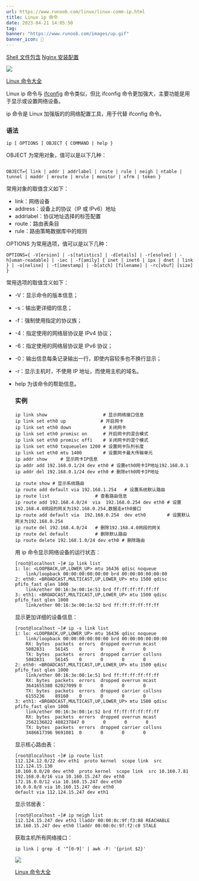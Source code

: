 ```yaml
---
url: https://www.runoob.com/linux/linux-comm-ip.html
title: Linux ip 命令
date: 2023-04-21 14:05:50
tag: 
banner: "https://www.runoob.com/images/up.gif"
banner_icon: 🔖
---
```

[Shell 文件包含](https://www.runoob.com/linux/linux-shell-include-file.html "Shell 文件包含") [Nginx 安装配置](https://www.runoob.com/linux/nginx-install-setup.html "Nginx 安装配置")

[![](https://www.runoob.com/images/up.gif)](linux-command-manual.html)

[Linux 命令大全](linux-command-manual.html)

Linux ip 命令与 [ifconfig](https://www.runoob.com/linux/linux-comm-ifconfig.html) 命令类似，但比 ifconfig 命令更加强大，主要功能是用于显示或设置网络设备。

ip 命令是 Linux 加强版的的网络配置工具，用于代替 ifconfig 命令。

### 语法

```
ip [ OPTIONS ] OBJECT { COMMAND | help }

```

OBJECT 为常用对象，值可以是以下几种：

```
 
OBJECT={ link | addr | addrlabel | route | rule | neigh | ntable | tunnel | maddr | mroute | mrule | monitor | xfrm | token }

```

常用对象的取值含义如下：

*   link：网络设备
*   address：设备上的协议（IP 或 IPv6）地址
*   addrlabel：协议地址选择的标签配置
*   route：路由表条目
*   rule：路由策略数据库中的规则

OPTIONS 为常用选项，值可以是以下几种：

```
OPTIONS={ -V[ersion] | -s[tatistics] | -d[etails] | -r[esolve] | -h[uman-readable] | -iec | -f[amily] { inet | inet6 | ipx | dnet | link } | -o[neline] | -t[imestamp] | -b[atch] [filename] | -rc[vbuf] [size] }

```

常用选项的取值含义如下：

*   -V：显示命令的版本信息；
*   -s：输出更详细的信息；
*   -f：强制使用指定的协议族；
*   -4：指定使用的网络层协议是 IPv4 协议；
*   -6：指定使用的网络层协议是 IPv6 协议；
*   -0：输出信息每条记录输出一行，即使内容较多也不换行显示；
*   -r：显示主机时，不使用 IP 地址，而使用主机的域名。
*   help 为该命令的帮助信息。
    
    ### 实例
    
    ```
    ip link show                     # 显示网络接口信息
    ip link set eth0 up             # 开启网卡
    ip link set eth0 down            # 关闭网卡
    ip link set eth0 promisc on      # 开启网卡的混合模式
    ip link set eth0 promisc offi    # 关闭网卡的混个模式
    ip link set eth0 txqueuelen 1200 # 设置网卡队列长度
    ip link set eth0 mtu 1400        # 设置网卡最大传输单元
    ip addr show     # 显示网卡IP信息
    ip addr add 192.168.0.1/24 dev eth0 # 设置eth0网卡IP地址192.168.0.1
    ip addr del 192.168.0.1/24 dev eth0 # 删除eth0网卡IP地址
    
    ip route show # 显示系统路由
    ip route add default via 192.168.1.254   # 设置系统默认路由
    ip route list                 # 查看路由信息
    ip route add 192.168.4.0/24  via  192.168.0.254 dev eth0 # 设置192.168.4.0网段的网关为192.168.0.254,数据走eth0接口
    ip route add default via  192.168.0.254  dev eth0        # 设置默认网关为192.168.0.254
    ip route del 192.168.4.0/24   # 删除192.168.4.0网段的网关
    ip route del default          # 删除默认路由
    ip route delete 192.168.1.0/24 dev eth0 # 删除路由
    
    ```
    
    用 ip 命令显示网络设备的运行状态：
    
    ```
    [root@localhost ~]# ip link list
    1: lo: <LOOPBACK,UP,LOWER_UP> mtu 16436 qdisc noqueue
        link/loopback 00:00:00:00:00:00 brd 00:00:00:00:00:00
    2: eth0: <BROADCAST,MULTICAST,UP,LOWER_UP> mtu 1500 qdisc pfifo_fast qlen 1000
        link/ether 00:16:3e:00:1e:51 brd ff:ff:ff:ff:ff:ff
    3: eth1: <BROADCAST,MULTICAST,UP,LOWER_UP> mtu 1500 qdisc pfifo_fast qlen 1000
        link/ether 00:16:3e:00:1e:52 brd ff:ff:ff:ff:ff:ff
    
    ```
    
    显示更加详细的设备信息：
    
    ```
    [root@localhost ~]# ip -s link list
    1: lo: <LOOPBACK,UP,LOWER_UP> mtu 16436 qdisc noqueue
        link/loopback 00:00:00:00:00:00 brd 00:00:00:00:00:00
        RX: bytes  packets  errors  dropped overrun mcast   
        5082831    56145    0       0       0       0      
        TX: bytes  packets  errors  dropped carrier collsns
        5082831    56145    0       0       0       0      
    2: eth0: <BROADCAST,MULTICAST,UP,LOWER_UP> mtu 1500 qdisc pfifo_fast qlen 1000
        link/ether 00:16:3e:00:1e:51 brd ff:ff:ff:ff:ff:ff
        RX: bytes  packets  errors  dropped overrun mcast   
        3641655380 62027099 0       0       0       0      
        TX: bytes  packets  errors  dropped carrier collsns
        6155236    89160    0       0       0       0      
    3: eth1: <BROADCAST,MULTICAST,UP,LOWER_UP> mtu 1500 qdisc pfifo_fast qlen 1000
        link/ether 00:16:3e:00:1e:52 brd ff:ff:ff:ff:ff:ff
        RX: bytes  packets  errors  dropped overrun mcast   
        2562136822 488237847 0       0       0       0      
        TX: bytes  packets  errors  dropped carrier collsns
        3486617396 9691081  0       0       0       0    
    
    ```
    
    显示核心路由表：
    
    ```
    [root@localhost ~]# ip route list 
    112.124.12.0/22 dev eth1  proto kernel  scope link  src 112.124.15.130
    10.160.0.0/20 dev eth0  proto kernel  scope link  src 10.160.7.81
    192.168.0.0/16 via 10.160.15.247 dev eth0
    172.16.0.0/12 via 10.160.15.247 dev eth0
    10.0.0.0/8 via 10.160.15.247 dev eth0
    default via 112.124.15.247 dev eth1
    
    ```
    
    显示邻居表：
    
    ```
    [root@localhost ~]# ip neigh list
    112.124.15.247 dev eth1 lladdr 00:00:0c:9f:f3:88 REACHABLE
    10.160.15.247 dev eth0 lladdr 00:00:0c:9f:f2:c0 STALE
    
    ```
    
    获取主机所有网络接口：
    
    ```
    ip link | grep -E '^[0-9]' | awk -F: '{print $2}'
    
    ```
    
    [![](https://www.runoob.com/images/up.gif)](linux-command-manual.html)
    
    [Linux 命令大全](linux-command-manual.html)